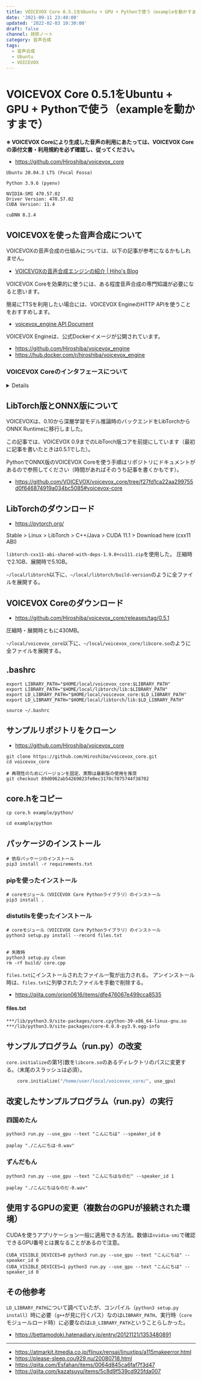 ```yaml
---
title: VOICEVOX Core 0.5.1をUbuntu + GPU + Pythonで使う（exampleを動かすまで）
date: '2021-09-11 23:40:00'
updated: '2022-02-03 10:30:00'
draft: false
channel: 技術ノート
category: 音声合成
tags:
  - 音声合成
  - Ubuntu
  - VOICEVOX
---
```

# VOICEVOX Core 0.5.1をUbuntu + GPU + Pythonで使う（exampleを動かすまで）

**※ VOICEVOX Coreにより生成した音声の利用にあたっては、VOICEVOX Coreの添付文書・利用規約を必ず確認し、従ってください。**

- <https://github.com/Hiroshiba/voicevox_core>

```
Ubuntu 20.04.3 LTS (Focal Fossa)

Python 3.9.6 (pyenv)

NVIDIA-SMI 470.57.02
Driver Version: 470.57.02
CUDA Version: 11.4

cuDNN 8.2.4
```

## VOICEVOXを使った音声合成について

VOICEVOXの音声合成の仕組みについては、以下の記事が参考になるかもしれません。

- [VOICEVOXの音声合成エンジンの紹介 | Hiho's Blog](https://blog.hiroshiba.jp/voicevox-engine-introduction/)

VOICEVOX Coreを効果的に使うには、ある程度音声合成の専門知識が必要になると思います。

簡易にTTSを利用したい場合には、VOICEVOX EngineのHTTP APIを使うことをおすすめします。

- [voicevox_engine API Document](https://voicevox.github.io/voicevox_engine/api/)

VOICEVOX Engineは、公式Dockerイメージが公開されています。

- <https://github.com/Hiroshiba/voicevox_engine>
- <https://hub.docker.com/r/hiroshiba/voicevox_engine>

### VOICEVOX Coreのインタフェースについて

<details>

わたしは音声合成については素人ですが、参考のため現在の理解を書いておきます。

VOICEVOX Coreでは、
「音素ごとの長さの推定 `replace_phoneme_length / yukarin_s_forward`」、
「モーラごとの音高の推定 `replace_mora_pitch / yukarin_sa_forward`」、
「音声波形の推定 `synthesis / decode_forward`」の3つの深層学習モデルを使って音声合成します。

OpenJTalkには、辞書に基づいてテキストを解析し、アクセント句・モーラ・アクセント位置・疑問文フラグなどの情報で構成された
フルコンテキストラベルというデータに変換する機能があります。

フルコンテキストラベルの仕様は、以下のURLを開き、
`HTS-2.3 > Speaker dependent training demo > Japanese > tar.bz2`から`HTS-demo_NIT-ATR503-M001.tar.bz2`をダウンロード・展開し、
`data/lab_format.pdf`を見ると英語で記述されています。

- <https://hts.sp.nitech.ac.jp/?Download#u879c944>
- <https://twitter.com/hiho_karuta/status/1059845813143138304>

VOICEVOX Engineでは、フルコンテキストラベルやVOICEVOX Coreを使って、
テキストを調声用のデータ構造（AudioQuery）に変換し、
また調声用のデータ構造を音声（Wav）に変換します。

VOICEVOXエディタでは、調声用のデータ構造を操作して、アクセント位置、音高（日本語ではイントネーションと同じらしい）、音素長を調声するUIなどが実装されています。

</details>

## LibTorch版とONNX版について

VOICEVOXは、0.10から深層学習モデル推論時のバックエンドをLibTorchからONNX Runtimeに移行しました。

この記事では、VOICEVOX 0.9までのLibTorch版コアを前提にしています（最初に記事を書いたときは0.5.1でした）。

PythonでONNX版のVOICEVOX Coreを使う手順はリポジトリにドキュメントがあるので参照してください（時間があればそのうち記事を書くかもです）。

- <https://github.com/VOICEVOX/voicevox_core/tree/f27fd1ca22aa299755d0f646874919a034bc5085#voicevox-core>

## LibTorchのダウンロード
- <https://pytorch.org/>

Stable > Linux > LibTorch > C++/Java > CUDA 11.1 > Download here (cxx11 ABI)

`libtorch-cxx11-abi-shared-with-deps-1.9.0+cu111.zip`を使用した。
圧縮時で2.1GB、展開時で5.1GB。

`~/local/libtorch`以下に、`~/local/libtorch/build-version`のように全ファイルを展開する。


## VOICEVOX Coreのダウンロード
- <https://github.com/Hiroshiba/voicevox_core/releases/tag/0.5.1>

圧縮時・展開時ともに430MB。

`~/local/voicevox_core`以下に、`~/local/voicevox_core/libcore.so`のように全ファイルを展開する。

## .bashrc
```shell
export LIBRARY_PATH="$HOME/local/voicevox_core:$LIBRARY_PATH"
export LIBRARY_PATH="$HOME/local/libtorch/lib:$LIBRARY_PATH"
export LD_LIBRARY_PATH="$HOME/local/voicevox_core:$LD_LIBRARY_PATH"
export LD_LIBRARY_PATH="$HOME/local/libtorch/lib:$LD_LIBRARY_PATH"
```

```shell
source ~/.bashrc
```

## サンプルリポジトリをクローン

- <https://github.com/Hiroshiba/voicevox_core>

```shell
git clone https://github.com/Hiroshiba/voicevox_core.git
cd voicevox_core

# 再現性のためにバージョンを固定、実際は最新版の使用を推奨
git checkout 89d0962ab54269023fe0ec3170c7075744f38702
```

## core.hをコピー
```shell
cp core.h example/python/

cd example/python
```

## パッケージのインストール

```shell
# 依存パッケージのインストール
pip3 install -r requirements.txt
```

### pipを使ったインストール
```shell
# coreモジュール（VOICEVOX Core Pythonライブラリ）のインストール
pip3 install .
```

### distutilsを使ったインストール
```shell
# coreモジュール（VOICEVOX Core Pythonライブラリ）のインストール
python3 setup.py install --record files.txt


# 失敗時
python3 setup.py clean
rm -rf build/ core.cpp
```

`files.txt`にインストールされたファイル一覧が出力される。
アンインストール時は、`files.txt`に列挙されたファイルを手動で削除する。

- <https://qiita.com/orion0616/items/dfe476067e499cca8535>

#### files.txt
```
***/lib/python3.9/site-packages/core.cpython-39-x86_64-linux-gnu.so
***/lib/python3.9/site-packages/core-0.0.0-py3.9.egg-info
```

## サンプルプログラム（run.py）の改変
`core.initialize`の第1引数を`libcore.so`のあるディレクトリのパスに変更する。（末尾のスラッシュは必須）。

```python
    core.initialize("/home/user/local/voicevox_core/", use_gpu)
```

## 改変したサンプルプログラム（run.py）の実行
### 四国めたん
```shell
python3 run.py --use_gpu --text "こんにちは" --speaker_id 0

paplay "./こんにちは-0.wav"
```

### ずんだもん
```shell
python3 run.py --use_gpu --text "こんにちはなのだ" --speaker_id 1

paplay "./こんにちはなのだ-0.wav"
```

## 使用するGPUの変更（複数台のGPUが接続された環境）
CUDAを使うアプリケーション一般に適用できる方法。数値は`nvidia-smi`で確認できるGPU番号とは異なることがあるので注意。

```shell
CUDA_VISIBLE_DEVICES=0 python3 run.py --use_gpu --text "こんにちは" --speaker_id 0
CUDA_VISIBLE_DEVICES=1 python3 run.py --use_gpu --text "こんにちは" --speaker_id 0
```

## その他参考
`LD_LIBRARY_PATH`について調べていたが、コンパイル（`python3 setup.py install`）時に必要（`g++`が見に行くパス）なのは`LIBRARY_PATH`、実行時（`core`モジュールロード時）に必要なのは`LD_LIBRARY_PATH`ということらしかった。

- <https://bettamodoki.hatenadiary.jp/entry/20121121/1353480891>

---

- <https://atmarkit.itmedia.co.jp/flinux/rensai/linuxtips/a115makeerror.html>
- <https://please-sleep.cou929.nu/20080718.html>
- <https://qiita.com/Esfahan/items/0064d845ca6faf7f3d47>
- <https://qiita.com/kazatsuyu/items/5c8d9f539cd925fda007>
